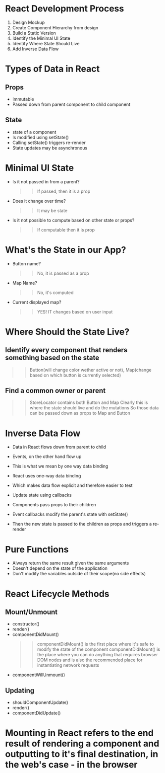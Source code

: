# React Development Process

1. Design Mockup
2. Create Component Hierarchy from design
3. Build a Static Version
4. Identify the Minimal UI State
5. Identify Where State Should Live
6. Add Inverse Data Flow

# Types of Data in React

## Props

- Immutable
- Passed down from parent component to child component

## State

- state of a component
- Is modified using setState()
- Calling setState() triggers re-render
- State updates may be asynchronous

# Minimal UI State

- Is it not passed in from a parent?

  > > If passed, then it is a prop

- Does it change over time?

  > > It may be state

- Is it not possible to compute based on other state or props?
  > > If computable then it is prop

# What's the State in our App?

- Button name?

  > > No, it is passed as a prop

- Map Name?

  > > No, it's computed

- Current displayed map?
  > > YES! IT changes based on user input

# Where Should the State Live?

## Identify every component that renders something based on the state

> > Button(will change color wether active or not), Map(change based on which button is currently selected)

## Find a common owner or parent

> > StoreLocator contains both Button and Map
> > Clearly this is where the state should live and do the mutations
> > So those data can be passed down as props to Map and Button

# Inverse Data Flow

- Data in React flows down from parent to child
- Events, on the other hand flow up
- This is what we mean by one way data binding

- React uses one-way data binding
- Which makes data flow explicit and therefore easier to test
- Update state using callbacks

- Components pass props to their children
- Event callbacks modify the parent's state with setState()
- Then the new state is passed to the children as props and triggers a re-render

# Pure Functions

- Always return the same result given the same arguments
- Doesn't depend on the state of the application
- Don't modify the variables outside of their scope(no side effects)

# React Lifecycle Methods

## Mount/Unmount

- constructor()
- render()
- componentDidMount()
  > > componentDidMount() is the first place where it's safe to modify the state of the component
  > > componentDidMount() is the place where you can do anything that requires browser DOM nodes
  > > and is also the recommended place for instantiating network requests
- componentWillUnmount()

## Updating

- shouldComponentUpdate()
- render()
- componentDidUpdate()

# Mounting in React refers to the end result of rendering a component and outputting to it's final destination, in the web's case - in the browser

